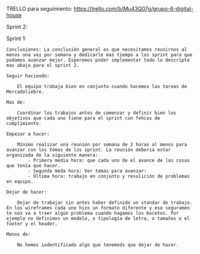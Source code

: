 TRELLO para seguimiento: https://trello.com/b/Mu43Q07g/grupo-6-digital-house

Sprint 2: 

Sprint 1:

    Conclusiones: La conclusión general es que necesitamos reunirnos al menos una vez por semana y dedicarle mas tiempo a los sprint para que podamos avanzar mejor. Esperemos poder implementar todo lo descripto mas abajo para el sprint 2. 

    Seguir haciendo:

        El equipo trabaja bien en conjunto cuando hacemos las tareas de Mercadoliebre. 

    Mas de: 

        Coordinar los trabajos antes de comenzar y definir bien los objetivos que cada uno tiene para el sprint con fehcas de cumplimiento. 

    Empezar a hacer: 
    
        Mínimo realizar una reunión por semana de 2 horas al menos para avanzar con los temas de los sprint. La reunión deberia estar organizada de la siguiente manera: 
            - Primera media hora: que cada uno de el avance de las cosas que tenía que hacer. 
            - Segunda meda hora: Ver temas para avanzar: 
            - Última hora: trabajo en conjunto y resulición de problemas en equipo. 

    Dejar de hacer: 

        Dejar de trabajar sin antes haber definido un standar de trabajo. En los wireframes cada uno hizo un formato diferente y eso seguramen te nos va a traer algún problema cuando hagamos los bocetos. Por ejemplo no definimos un modelo, o tipología de letra, o tamaños o el footer y el header. 

    Menos de: 

        No hemos iodentificado algo que tenemods que dejar de hacer. 









    
